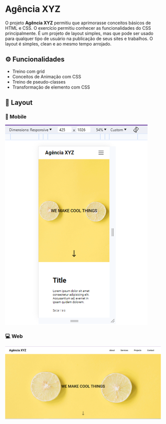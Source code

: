 <h1>Agência XYZ</h1>

O projeto **Agência XYZ** permitiu que aprimorasse conceitos básicos de HTML e CSS. O exercício permitiu conhecer as funcionalidades do CSS principalmente.
É um projeto de layout simples, mas que pode ser usado para qualquer tipo de usuário na publicação de seus sites e trabalhos. 
O layout é simples, clean e ao mesmo tempo arrojado.




<h2>⚙️ Funcionalidades</h2>

- Treino com grid
- Conceitos de Animação com CSS
- Treino de pseudo-classes
- Transformação de elemento com CSS



<h2>🎨 Layout</h2>

<h3>📱 Mobile</h3>

![Versão mobile](https://github.com/Poliana-llima/Ex-DevQuest-Agencia_XYZ/blob/main/Mobile.png)


<h3>💻 Web</h3>

![Versão Web](https://github.com/Poliana-llima/Ex-DevQuest-Agencia_XYZ/blob/main/Desk.png)

